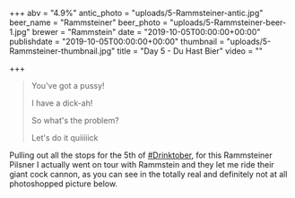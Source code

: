 +++
abv = "4.9%"
antic_photo = "uploads/5-Rammsteiner-antic.jpg"
beer_name = "Rammsteiner"
beer_photo = "uploads/5-Rammsteiner-beer-1.jpg"
brewer = "Rammstein"
date = "2019-10-05T00:00:00+00:00"
publishdate = "2019-10-05T00:00:00+00:00"
thumbnail = "uploads/5-Rammsteiner-thumbnail.jpg"
title = "Day 5 - Du Hast Bier"
video = ""

+++
> You've got a pussy!
>
> I have a dick-ah!
>
> So what's the problem?
>
> Let's do it quiiiiick

Pulling out all the stops for the 5th of [#Drinktober](https://www.facebook.com/hashtag/drinktober?source=feed_text&epa=HASHTAG), for this Rammsteiner Pilsner I actually went on tour with Rammstein and they let me ride their giant cock cannon, as you can see in the totally real and definitely not at all photoshopped picture below.